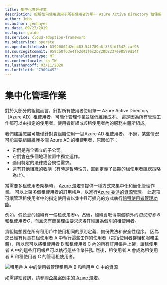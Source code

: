 ```yaml
---
title: 集中化管理作業
description: 瞭解如何使用適用于所有使用者的單一 Azure Active Directory 租使用者來集中管理作業。 集中式管理可簡化管理作業並降低維護成本。
author: JnHs
ms.author: jenhayes
ms.date: 09/27/2019
ms.topic: guide
ms.service: cloud-adoption-framework
ms.subservice: operate
ms.openlocfilehash: 03920802d2ee483154f789a6f353fd1642ccaf98
ms.sourcegitcommit: 959cb0f63e4fe2d01fec2b820b8237e98599d14f
ms.translationtype: MT
ms.contentlocale: zh-TW
ms.lasthandoff: 03/11/2020
ms.locfileid: "79094452"
---
```

# <a name="centralize-management-operations"></a>集中化管理作業

對於大部分的組織而言，針對所有使用者使用單一 Azure Active Directory （Azure AD）租使用者，可簡化管理作業並降低維護成本。 這是因為所有管理工作都可以由指定的使用者、使用者群組或該租使用者內的服務主體所組成。 

我們建議您盡可能僅針對貴組織使用一個 Azure AD 租使用者。 不過，某些情況可能需要組織維護多個 Azure AD 的租使用者，原因如下：

- 它們是完全獨立的子公司。
- 它們會在多個地理位置中獨立運作。
- 適用特定的法律或合規性需求。
- 還有其他組織的收購（有時是暫時性的，直到定義了長期的租使用者匯總策略為止）。

當需要多租使用者架構時， [Azure 燈塔](https://docs.microsoft.com/azure/lighthouse/overview)會提供一種方式來集中化和簡化管理作業。 可以上架多個租使用者的訂用帳戶，以進行[Azure 委派的資源管理](https://docs.microsoft.com/azure/lighthouse/concepts/azure-delegated-resource-management)。 此選項可讓管理租使用者中的指定使用者以集中且可擴充的方式執行[跨租使用者管理功能](https://docs.microsoft.com/azure/lighthouse/concepts/cross-tenant-management-experience)。

例如，假設您的組織有一個租使用者*a*。然後，組織會取得兩個額外的*租使用者 B*和租使用者*C*，而且您有商業理由要求您將其維護為個別的租使用者。

貴組織想要在所有租用戶中使用相同的原則定義、備份做法和安全性程序。 因為您已經有負責在租使用者 A 中執行這些工作的使用者（包括使用者群組和服務主體），所以您可以將租使用者 B 和租使用者 C 內的所有訂用帳戶上架，讓租使用者 A 中的這些訂用帳戶可以執行這些作業任務. 然後，租使用者 A 會成為租使用者 B 和租使用者 C 的管理租使用者。

![租用戶 A 中的使用者管理租用戶 B 和租用戶 C 中的資源](../_images/manage/enterprise-azure-lighthouse.jpg)

如需詳細資訊，請參閱[企業案例中的 Azure 燈塔](https://docs.microsoft.com/azure/lighthouse/concepts/enterprise)。
